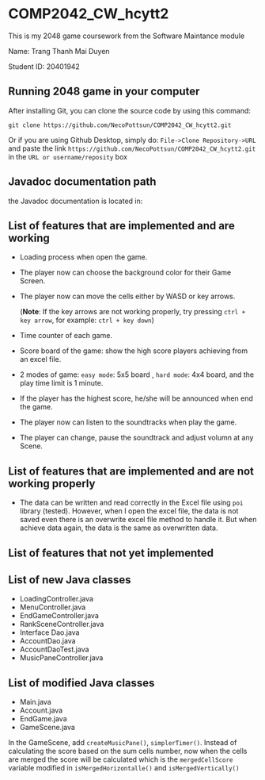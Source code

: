 # COMP2042_CW_hcytt2
This is my 2048 game coursework from the Software Maintance module

Name: Trang Thanh Mai Duyen

Student ID: 20401942

## Running 2048 game in your computer 

After installing Git, you can clone the source code by using this command:

``` 
git clone https://github.com/NecoPottsun/COMP2042_CW_hcytt2.git
```
Or if you are using Github Desktop, simply do: `File->Clone Repository->URL` and paste the link `https://github.com/NecoPottsun/COMP2042_CW_hcytt2.git` in the `URL or username/reposity` box

## Javadoc documentation path

the Javadoc documentation is located in:

## List of features that are implemented and are working

- Loading process when open the game.
- The player now can choose the background color for their Game Screen.
- The player now can move the cells either by WASD or key arrows.

  (**Note**: If the key arrows are not working properly, try pressing `ctrl + key arrow`, for example: `ctrl + key down`)
- Time counter of each game.
- Score board of the game: show the high score players achieving from an excel file.
- 2 modes of game: `easy mode`: 5x5 board , `hard mode`: 4x4 board, and the play time limit is 1 minute.
- If the player has the highest score, he/she will be announced when end the game.
- The player now can listen to the soundtracks when play the game.
- The player can change, pause the soundtrack and adjust volumn at any Scene.
## List of features that are implemented and are not working properly

- The data can be written and read correctly in the Excel file using `poi` library (tested). However, when I open the excel file, the data is not saved even there is an overwrite excel file method to handle it. But when achieve data again, the data is the same as overwritten data.

## List of features that not yet implemented


## List of new Java classes

- LoadingController.java
- MenuController.java
- EndGameController.java
- RankSceneController.java
- Interface Dao<T>.java
- AccountDao.java
- AccountDaoTest.java 
- MusicPaneController.java

## List of modified Java classes 

- Main.java
- Account.java
- EndGame.java
- GameScene.java

In the GameScene, add `createMusicPane()`, `simplerTimer()`.
Instead of calculating the score based on the sum cells number, 
now when the cells are merged the score will be calculated which is the `mergedCellScore` variable modified in 
`isMergedHorizontalle()` and `isMergedVertically()`
